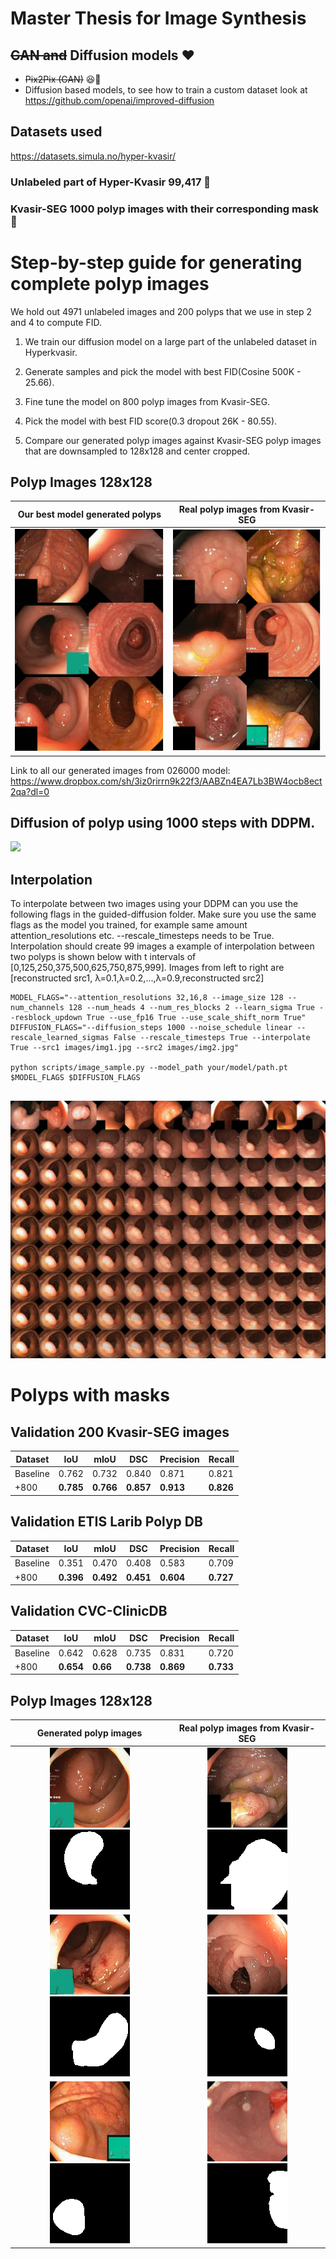 # Master Thesis for Image Synthesis 

## ~~GAN and~~ Diffusion models :heart:
- ~~Pix2Pix (GAN)~~ :satisfied::wave: 
- Diffusion based models, to see how to train a custom dataset look at https://github.com/openai/improved-diffusion

## Datasets used
https://datasets.simula.no/hyper-kvasir/
### Unlabeled part of Hyper-Kvasir 99,417 :raised_hands:
### Kvasir-SEG 1000 polyp images with their corresponding mask :mag_right:

# Step-by-step guide for generating complete polyp images

We hold out 4971 unlabeled images and 200 polyps that we use in step 2 and 4 to compute FID.

1. We train our diffusion model on a large part of the unlabeled dataset in Hyperkvasir.

2. Generate samples and pick the model with best FID(Cosine 500K - 25.66).

3. Fine tune the model on 800 polyp images from Kvasir-SEG.

4. Pick the model with best FID score(0.3 dropout 26K - 80.55).

5. Compare our generated polyp images against Kvasir-SEG polyp images that are downsampled to 128x128 and center cropped.

## Polyp Images 128x128
Our best model generated polyps             |  Real polyp images from Kvasir-SEG 
:-------------------------:|:-------------------------:
![](github-images/our_polyps.png)  |  ![](github-images/kvasir_polyps.png)

Link to all our generated images from 026000 model: https://www.dropbox.com/sh/3iz0rirrn9k22f3/AABZn4EA7Lb3BW4ocb8ect2qa?dl=0

## Diffusion of polyp using 1000 steps with DDPM.
![](github-images/fp_out2.gif)

 ## Interpolation 
To interpolate between two images using your DDPM can you use the following flags in the guided-diffusion folder. Make sure you use the same flags as the model you trained, for example same amount attention_resolutions etc. --rescale_timesteps needs to be True. Interpolation should create 99 images a example of interpolation between two polyps is shown below with t intervals of [0,125,250,375,500,625,750,875,999]. Images from left to right are [reconstructed src1, λ=0.1,λ=0.2,...,λ=0.9,reconstructed src2]
```
MODEL_FLAGS="--attention_resolutions 32,16,8 --image_size 128 --num_channels 128 --num_heads 4 --num_res_blocks 2 --learn_sigma True --resblock_updown True --use_fp16 True --use_scale_shift_norm True"
DIFFUSION_FLAGS="--diffusion_steps 1000 --noise_schedule linear --rescale_learned_sigmas False --rescale_timesteps True --interpolate True --src1 images/img1.jpg --src2 images/img2.jpg"

python scripts/image_sample.py --model_path your/model/path.pt $MODEL_FLAGS $DIFFUSION_FLAGS
 
```
![](github-images/interpolation/interpolation-collage.jpg)

# Polyps with masks

## Validation 200 Kvasir-SEG images
| Dataset  | IoU            | mIoU           | DSC            | Precision      | Recall         |
|----------|----------------|----------------|----------------|----------------|----------------|
| Baseline | 0.762          | 0.732          | 0.840          | 0.871          | 0.821          |
| +800     | **0.785** | **0.766** | **0.857** | **0.913** | **0.826** |


## Validation ETIS Larib Polyp DB
| Dataset  | IoU            | mIoU           | DSC            | Precision      | Recall         |
|----------|----------------|----------------|----------------|----------------|----------------|
| Baseline | 0.351          | 0.470          | 0.408          | 0.583          | 0.709          |
| +800     | **0.396** | **0.492** | **0.451** | **0.604** | **0.727** |

## Validation CVC-ClinicDB 
| Dataset  | IoU            | mIoU          | DSC            | Precision      | Recall         |
|----------|----------------|---------------|----------------|----------------|----------------|
| Baseline | 0.642          | 0.628         | 0.735          | 0.831          | 0.720          |
| +800     | **0.654** | **0.66** | **0.738** | **0.869** | **0.733** |

## Polyp Images 128x128
Generated polyp images             |  Real polyp images from Kvasir-SEG 
:-------------------------:|:-------------------------:
![](github-images/Generated/images/img_90.png) ![](github-images/Generated/masks/img_90.png) | ![](github-images/Kvasir-SEG/images/cju2s9g11pnra0993gn4eh793.png) ![](github-images/Kvasir-SEG/masks/cju2s9g11pnra0993gn4eh793.png)
 ![](github-images/Generated/images/img_102.png) ![](github-images/Generated/masks/img_102.png) | ![](github-images/Kvasir-SEG/images/cju5wqonpm0e60801z88ewmy1.png) ![](github-images/Kvasir-SEG/masks/cju5wqonpm0e60801z88ewmy1.png)
 ![](github-images/Generated/images/img_184.png) ![](github-images/Generated/masks/img_184.png) | ![](github-images/Kvasir-SEG/images/cju8a1jtvpt9m081712iwkca7.png) ![](github-images/Kvasir-SEG/masks/cju8a1jtvpt9m081712iwkca7.png)
 
